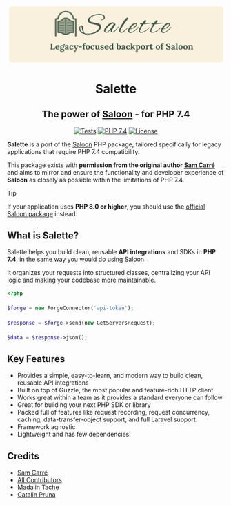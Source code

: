 <p align="center"><img src="/art/salette_transparent.png" alt="A legacy focus backport of Saloon"></p>

<div align="center">

# Salette

## The power of [Saloon](https://github.com/saloonphp/saloon) - for PHP 7.4

[![Tests](https://github.com/niladam/salette/workflows/Tests/badge.svg)](https://github.com/niladam/salette/actions?query=workflow%3ATests)
[![PHP 7.4](https://img.shields.io/badge/PHP-7.4-blue.svg)](https://php.net)
[![License](https://img.shields.io/badge/license-MIT-green.svg)](LICENSE)

</div>

**Salette** is a port of the [Saloon](https://github.com/saloonphp/saloon) PHP package, tailored specifically for legacy applications that require PHP 7.4 compatibility.

This package exists with **permission from the original author [Sam Carré](https://github.com/Sammyjo20)** and aims to mirror and ensure the functionality and developer experience of **Saloon** as closely as possible within the limitations of PHP 7.4.

> [!TIP]
> If your application uses **PHP 8.0 or higher**, you should use the [official Saloon package](https://github.com/saloonphp/saloon) instead.


## What is Salette?

Salette helps you build clean, reusable **API integrations** and SDKs in **PHP 7.4**, in the same way you would do using Saloon.

It organizes your requests into structured classes, centralizing your API logic and making your codebase more maintainable.

```php
<?php

$forge = new ForgeConnector('api-token');

$response = $forge->send(new GetServersRequest);

$data = $response->json();
```

## Key Features

- Provides a simple, easy-to-learn, and modern way to build clean, reusable API integrations
- Built on top of Guzzle, the most popular and feature-rich HTTP client
- Works great within a team as it provides a standard everyone can follow
- Great for building your next PHP SDK or library
- Packed full of features like request recording, request concurrency, caching, data-transfer-object support, and full Laravel support.
- Framework agnostic
- Lightweight and has few dependencies.


## Credits

- [Sam Carré](https://github.com/Sammyjo20)
- [All Contributors](https://github.com/Sammyjo20/Saloon/contributors)
- [Madalin Tache](https://github.com/niladam)
- [Catalin Pruna](https://github.com/PrunaCatalin)
